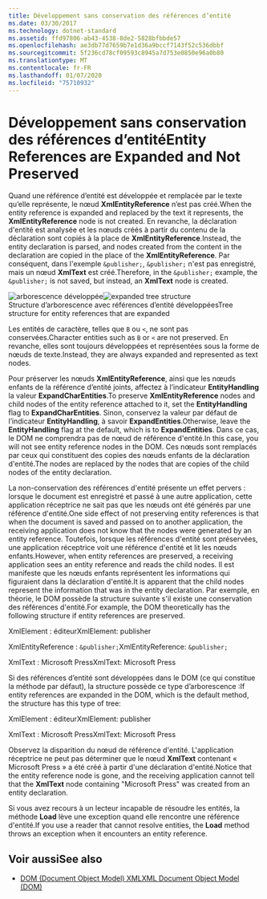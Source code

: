 ```yaml
---
title: Développement sans conservation des références d’entité
ms.date: 03/30/2017
ms.technology: dotnet-standard
ms.assetid: ffd97806-ab43-4538-8de2-5828bfbbde57
ms.openlocfilehash: ae3db77d7659b7e1d36a9bccf7143f52c536dbbf
ms.sourcegitcommit: 5f236cd78cf09593c8945a7d753e0850e96a0b80
ms.translationtype: MT
ms.contentlocale: fr-FR
ms.lasthandoff: 01/07/2020
ms.locfileid: "75710932"
---
```

# <a name="entity-references-are-expanded-and-not-preserved"></a><span data-ttu-id="23d64-102">Développement sans conservation des références d’entité</span><span class="sxs-lookup"><span data-stu-id="23d64-102">Entity References are Expanded and Not Preserved</span></span>
<span data-ttu-id="23d64-103">Quand une référence d’entité est développée et remplacée par le texte qu’elle représente, le nœud **XmlEntityReference** n’est pas créé.</span><span class="sxs-lookup"><span data-stu-id="23d64-103">When the entity reference is expanded and replaced by the text it represents, the **XmlEntityReference** node is not created.</span></span> <span data-ttu-id="23d64-104">En revanche, la déclaration d'entité est analysée et les nœuds créés à partir du contenu de la déclaration sont copiés à la place de **XmlEntityReference**.</span><span class="sxs-lookup"><span data-stu-id="23d64-104">Instead, the entity declaration is parsed, and nodes created from the content in the declaration are copied in the place of the **XmlEntityReference**.</span></span> <span data-ttu-id="23d64-105">Par conséquent, dans l'exemple `&publisher;`, `&publisher;` n'est pas enregistré, mais un nœud **XmlText** est créé.</span><span class="sxs-lookup"><span data-stu-id="23d64-105">Therefore, in the `&publisher;` example, the `&publisher;` is not saved, but instead, an **XmlText** node is created.</span></span>  
  
 <span data-ttu-id="23d64-106">![arborescence développée](../../../../docs/standard/data/xml/media/xmlentityref-expanded-nodes.gif "xmlentityref_expanded_nodes")</span><span class="sxs-lookup"><span data-stu-id="23d64-106">![expanded tree structure](../../../../docs/standard/data/xml/media/xmlentityref-expanded-nodes.gif "xmlentityref_expanded_nodes")</span></span>  
<span data-ttu-id="23d64-107">Structure d’arborescence avec références d’entité développées</span><span class="sxs-lookup"><span data-stu-id="23d64-107">Tree structure for entity references that are expanded</span></span>  
  
 <span data-ttu-id="23d64-108">Les entités de caractère, telles que `B` ou `<`, ne sont pas conservées.</span><span class="sxs-lookup"><span data-stu-id="23d64-108">Character entities such as `B` or `<` are not preserved.</span></span> <span data-ttu-id="23d64-109">En revanche, elles sont toujours développées et représentées sous la forme de nœuds de texte.</span><span class="sxs-lookup"><span data-stu-id="23d64-109">Instead, they are always expanded and represented as text nodes.</span></span>  
  
 <span data-ttu-id="23d64-110">Pour préserver les nœuds **XmlEntityReference**, ainsi que les nœuds enfants de la référence d’entité joints, affectez à l’indicateur **EntityHandling** la valeur **ExpandCharEntities**.</span><span class="sxs-lookup"><span data-stu-id="23d64-110">To preserve **XmlEntityReference** nodes and child nodes of the entity reference attached to it, set the **EntityHandling** flag to **ExpandCharEntities**.</span></span> <span data-ttu-id="23d64-111">Sinon, conservez la valeur par défaut de l’indicateur **EntityHandling**, à savoir **ExpandEntities**.</span><span class="sxs-lookup"><span data-stu-id="23d64-111">Otherwise, leave the **EntityHandling** flag at the default, which is to **ExpandEntities**.</span></span> <span data-ttu-id="23d64-112">Dans ce cas, le DOM ne comprendra pas de nœud de référence d'entité.</span><span class="sxs-lookup"><span data-stu-id="23d64-112">In this case, you will not see entity reference nodes in the DOM.</span></span> <span data-ttu-id="23d64-113">Ces nœuds sont remplacés par ceux qui constituent des copies des nœuds enfants de la déclaration d'entité.</span><span class="sxs-lookup"><span data-stu-id="23d64-113">The nodes are replaced by the nodes that are copies of the child nodes of the entity declaration.</span></span>  
  
 <span data-ttu-id="23d64-114">La non-conservation des références d'entité présente un effet pervers : lorsque le document est enregistré et passé à une autre application, cette application réceptrice ne sait pas que les nœuds ont été générés par une référence d'entité.</span><span class="sxs-lookup"><span data-stu-id="23d64-114">One side effect of not preserving entity references is that when the document is saved and passed on to another application, the receiving application does not know that the nodes were generated by an entity reference.</span></span> <span data-ttu-id="23d64-115">Toutefois, lorsque les références d'entité sont préservées, une application réceptrice voit une référence d'entité et lit les nœuds enfants.</span><span class="sxs-lookup"><span data-stu-id="23d64-115">However, when entity references are preserved, a receiving application sees an entity reference and reads the child nodes.</span></span> <span data-ttu-id="23d64-116">Il est manifeste que les nœuds enfants représentent les informations qui figuraient dans la déclaration d'entité.</span><span class="sxs-lookup"><span data-stu-id="23d64-116">It is apparent that the child nodes represent the information that was in the entity declaration.</span></span> <span data-ttu-id="23d64-117">Par exemple, en théorie, le DOM possède la structure suivante s'il existe une conservation des références d'entité.</span><span class="sxs-lookup"><span data-stu-id="23d64-117">For example, the DOM theoretically has the following structure if entity references are preserved.</span></span>  
  
 <span data-ttu-id="23d64-118">XmlElement : éditeur</span><span class="sxs-lookup"><span data-stu-id="23d64-118">XmlElement: publisher</span></span>  
  
 <span data-ttu-id="23d64-119">XmlEntityReference : `&publisher;`</span><span class="sxs-lookup"><span data-stu-id="23d64-119">XmlEntityReference: `&publisher;`</span></span>  
  
 <span data-ttu-id="23d64-120">XmlText : Microsoft Press</span><span class="sxs-lookup"><span data-stu-id="23d64-120">XmlText: Microsoft Press</span></span>  
  
 <span data-ttu-id="23d64-121">Si des références d’entité sont développées dans le DOM (ce qui constitue la méthode par défaut), la structure possède ce type d’arborescence :</span><span class="sxs-lookup"><span data-stu-id="23d64-121">If entity references are expanded in the DOM, which is the default method, the structure has this type of tree:</span></span>  
  
 <span data-ttu-id="23d64-122">XmlElement : éditeur</span><span class="sxs-lookup"><span data-stu-id="23d64-122">XmlElement: publisher</span></span>  
  
 <span data-ttu-id="23d64-123">XmlText : Microsoft Press</span><span class="sxs-lookup"><span data-stu-id="23d64-123">XmlText: Microsoft Press</span></span>  
  
 <span data-ttu-id="23d64-124">Observez la disparition du nœud de référence d'entité. L'application réceptrice ne peut pas déterminer que le nœud **XmlText** contenant « Microsoft Press » a été créé à partir d'une déclaration d'entité.</span><span class="sxs-lookup"><span data-stu-id="23d64-124">Notice that the entity reference node is gone, and the receiving application cannot tell that the **XmlText** node containing "Microsoft Press" was created from an entity declaration.</span></span>  
  
 <span data-ttu-id="23d64-125">Si vous avez recours à un lecteur incapable de résoudre les entités, la méthode **Load** lève une exception quand elle rencontre une référence d'entité.</span><span class="sxs-lookup"><span data-stu-id="23d64-125">If you use a reader that cannot resolve entities, the **Load** method throws an exception when it encounters an entity reference.</span></span>  
  
## <a name="see-also"></a><span data-ttu-id="23d64-126">Voir aussi</span><span class="sxs-lookup"><span data-stu-id="23d64-126">See also</span></span>

- [<span data-ttu-id="23d64-127">DOM (Document Object Model) XML</span><span class="sxs-lookup"><span data-stu-id="23d64-127">XML Document Object Model (DOM)</span></span>](../../../../docs/standard/data/xml/xml-document-object-model-dom.md)

